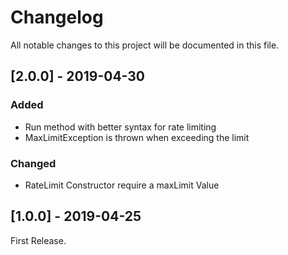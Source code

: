 # Changelog
All notable changes to this project will be documented in this file.

## [2.0.0] - 2019-04-30
### Added
- Run method with better syntax for rate limiting
- MaxLimitException is thrown when exceeding the limit 

### Changed
- RateLimit Constructor require a maxLimit Value


## [1.0.0] - 2019-04-25
First Release. 


